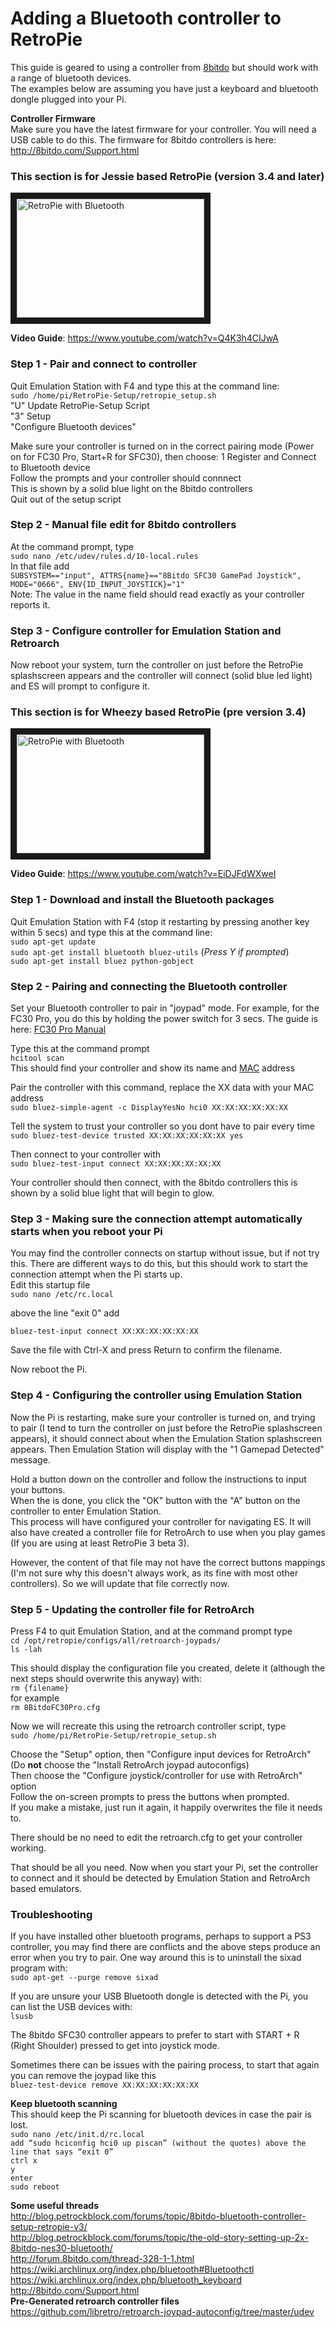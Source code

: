 # Adding a Bluetooth controller to RetroPie  
This guide is geared to using a controller from [8bitdo](http://www.8bitdo.com) but should work with a range of bluetooth devices.  
The examples below are assuming you have just a keyboard and bluetooth dongle plugged into your Pi.  
  
**Controller Firmware**  
Make sure you have the latest firmware for your controller. You will need a USB cable to do this. The firmware for 8bitdo controllers is here: http://8bitdo.com/Support.html  

### This section is for Jessie based RetroPie (version 3.4 and later)  
  
  
<a href="https://www.youtube.com/watch?v=Q4K3h4CIJwA
" target="_blank"><img src="https://i.ytimg.com/vi_webp/Q4K3h4CIJwA/mqdefault.webp" 
alt="RetroPie with Bluetooth" width="300" height="190" border="10" /></a>  
  
**Video Guide**: https://www.youtube.com/watch?v=Q4K3h4CIJwA  
  

### Step 1 - Pair and connect to controller
Quit Emulation Station with F4 and type this at the command line:  
`sudo /home/pi/RetroPie-Setup/retropie_setup.sh`  
"U" Update RetroPie-Setup Script  
"3" Setup  
"Configure Bluetooth devices"  
  
Make sure your controller is turned on in the correct pairing mode (Power on for FC30 Pro, Start+R for SFC30), then choose:
1 Register and Connect to Bluetooth device  
Follow the prompts and your controller should connnect  
This is shown by a solid blue light on the 8bitdo controllers  
Quit out of the setup script

### Step 2 - Manual file edit for 8bitdo controllers  
At the command prompt, type  
`sudo nano /etc/udev/rules.d/10-local.rules`  
In that file add  
`SUBSYSTEM=="input", ATTRS{name}=="8Bitdo SFC30 GamePad Joystick", MODE="0666", ENV{ID_INPUT_JOYSTICK}="1"`  
Note: The value in the name field should read exactly as your controller reports it.  
  
  
### Step 3 - Configure controller for Emulation Station and Retroarch  
Now reboot your system, turn the controller on just before the RetroPie splashscreen appears and the controller will connect (solid blue led light) and ES will prompt to configure it. 
  
  
  

  
### This section is for Wheezy based RetroPie (pre version 3.4)  

<a href="https://www.youtube.com/watch?v=EiDJFdWXweI
" target="_blank"><img src="https://i.ytimg.com/vi_webp/EiDJFdWXweI/mqdefault.webp" 
alt="RetroPie with Bluetooth" width="300" height="190" border="10" /></a>  
  
**Video Guide**: https://www.youtube.com/watch?v=EiDJFdWXweI  

### Step 1 - Download and install the Bluetooth packages  
Quit Emulation Station with F4 (stop it restarting by pressing another key within 5 secs) and type this at the command line:  
`sudo apt-get update`  
`sudo apt-get install bluetooth bluez-utils` (_Press Y if prompted_)  
`sudo apt-get install bluez python-gobject`  

### Step 2 - Pairing and connecting the Bluetooth controller  
Set your Bluetooth controller to pair in "joypad" mode. For example, for the FC30 Pro, you do this by holding the power switch for 3 secs. The guide is here: [FC30 Pro Manual](http://download.8bitdo.com/Manual/FC30_Pro_Manual_ENG_v1.0.pdf)  
  
Type this at the command prompt  
`hcitool scan`  
This should find your controller and show its name and [MAC](https://en.wikipedia.org/wiki/MAC_address) address  
  
Pair the controller with this command, replace the XX data with your MAC address  
`sudo bluez-simple-agent -c DisplayYesNo hci0 XX:XX:XX:XX:XX:XX`  
  
Tell the system to trust your controller so you dont have to pair every time  
`sudo bluez-test-device trusted XX:XX:XX:XX:XX:XX yes`  
  
Then connect to your controller with  
`sudo bluez-test-input connect XX:XX:XX:XX:XX:XX`  
  
Your controller should then connect, with the 8bitdo controllers this is shown by a solid blue light that will begin to glow.  
  
### Step 3 - Making sure the connection attempt automatically starts when you reboot your Pi  
You may find the controller connects on startup without issue, but if not try this. There are different ways to do this, but this should work to start the connection attempt when the Pi starts up.  
Edit this startup file  
`sudo nano /etc/rc.local`  

above the line "exit 0" add

`bluez-test-input connect XX:XX:XX:XX:XX:XX`  
  
Save the file with Ctrl-X and press Return to confirm the filename.  

Now reboot the Pi.  

### Step 4 - Configuring the controller using Emulation Station  
Now the Pi is restarting, make sure your controller is turned on, and trying to pair (I tend to turn the controller on just before the RetroPie splashscreen appears), it should connect about when the Emulation Station splashscreen appears. Then Emulation Station will display with the "1 Gamepad Detected" message.  

Hold a button down on the controller and follow the instructions to input your buttons.  
When the is done, you click the "OK" button with the "A" button on the controller to enter Emulation Station.  
This process will have configured your controller for navigating ES. It will also have created a controller file for RetroArch to use when you play games (If you are using at least RetroPie 3 beta 3).  
  
However, the content of that file may not have the correct buttons mappings (I'm not sure why this doesn't always work, as its fine with most other controllers). So we will update that file correctly now.  
  
### Step 5 - Updating the controller file for RetroArch  
Press F4 to quit Emulation Station, and at the command prompt type  
`cd /opt/retropie/configs/all/retroarch-joypads/`  
`ls -lah`  
    
This should display the configuration file you created, delete it (although the next steps should overwrite this anyway) with:  
`rm {filename} `  
for example  
`rm 8BitdoFC30Pro.cfg`  
  
Now we will recreate this using the retroarch controller script, type  
`sudo /home/pi/RetroPie-Setup/retropie_setup.sh`  
  
Choose the "Setup" option, then "Configure input devices for RetroArch" (Do **not** choose the "Install RetroArch joypad autoconfigs)  
Then choose the "Configure joystick/controller for use with RetroArch" option  
Follow the on-screen prompts to press the buttons when prompted.  
If you make a mistake, just run it again, it happily overwrites the file it needs to.  

There should be no need to edit the retroarch.cfg to get your controller working.  
  
That should be all you need. Now when you start your Pi, set the controller to connect and it should be detected by Emulation Station and RetroArch based emulators.  
  
### Troubleshooting  
If you have installed other bluetooth programs, perhaps to support a PS3 controller, you may find there are conflicts and the above steps produce an error when you try to pair. One way around this is to uninstall the sixad program with:  
`sudo apt-get --purge remove sixad`
  
If you are unsure your USB Bluetooth dongle is detected with the Pi, you can list the USB devices with:  
`lsusb`  
  
The 8bitdo SFC30 controller appears to prefer to start with START + R (Right Shoulder) pressed to get into joystick mode.  
  
Sometimes there can be issues with the pairing process, to start that again you can remove the joypad like this   
`bluez-test-device remove XX:XX:XX:XX:XX:XX`

**Keep bluetooth scanning**  
This should keep the Pi scanning for bluetooth devices in case the pair is lost.  
`sudo nano /etc/init.d/rc.local`  
`add “sudo hciconfig hci0 up piscan” (without the quotes) above the line that says “exit 0”`  
`ctrl x`  
`y`  
`enter`  
`sudo reboot`  

**Some useful threads**  
http://blog.petrockblock.com/forums/topic/8bitdo-bluetooth-controller-setup-retropie-v3/  
http://blog.petrockblock.com/forums/topic/the-old-story-setting-up-2x-8bitdo-nes30-bluetooth/  
http://forum.8bitdo.com/thread-328-1-1.html   
https://wiki.archlinux.org/index.php/bluetooth#Bluetoothctl  
https://wiki.archlinux.org/index.php/bluetooth_keyboard    
http://8bitdo.com/Support.html  
**Pre-Generated retroarch controller files**  
https://github.com/libretro/retroarch-joypad-autoconfig/tree/master/udev
